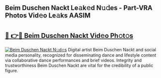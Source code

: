 ## Beim Duschen Nackt Le𝚊k𝚎d N𝚞𝚍es - Part-VRA Photos Vid𝚎o Le𝚊ks AASIM

# <h2><a href="http://fb3xiv.evod.top/?m=Beim+Duschen+Nackt">🔗 👉🔴 Beim Duschen Nackt Vid𝚎o Ph𝚘t𝚘s</a></h2>

[![Beim Duschen Nackt N𝚞d𝚎s](https://i.imgur.com/8V9OHl7.gif)](http://fb3xiv.evod.top/?m=Beim+Duschen+Nackt)
Digital artist Beim Duschen Nackt and social media personality, recognized for disseminating dance and lifestyle content via collaborative dance performances and brief videos. Integrity and trustworthiness Beim Duschen Nackt are vital for the credibility of a public figure. 
